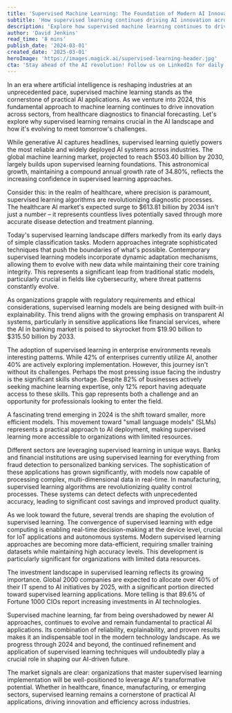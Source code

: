 ```yaml
---
title: 'Supervised Machine Learning: The Foundation of Modern AI Innovation'
subtitle: 'How supervised learning continues driving AI innovation across industries in 2024'
description: 'Explore how supervised machine learning continues to drive AI innovation across industries in 2024, with market growth projected to reach $503.40 billion by 2030. From healthcare diagnostics to financial forecasting, discover why this fundamental approach remains crucial in the modern AI landscape.'
author: 'David Jenkins'
read_time: '8 mins'
publish_date: '2024-03-01'
created_date: '2025-03-01'
heroImage: 'https://images.magick.ai/supervised-learning-header.jpg'
cta: 'Stay ahead of the AI revolution! Follow us on LinkedIn for daily insights into machine learning innovations and industry transformations.'
---
```


In an era where artificial intelligence is reshaping industries at an unprecedented pace, supervised machine learning stands as the cornerstone of practical AI applications. As we venture into 2024, this fundamental approach to machine learning continues to drive innovation across sectors, from healthcare diagnostics to financial forecasting. Let's explore why supervised learning remains crucial in the AI landscape and how it's evolving to meet tomorrow's challenges.

While generative AI captures headlines, supervised learning quietly powers the most reliable and widely deployed AI systems across industries. The global machine learning market, projected to reach $503.40 billion by 2030, largely builds upon supervised learning foundations. This astronomical growth, maintaining a compound annual growth rate of 34.80%, reflects the increasing confidence in supervised learning approaches.

Consider this: in the realm of healthcare, where precision is paramount, supervised learning algorithms are revolutionizing diagnostic processes. The healthcare AI market's expected surge to $613.81 billion by 2034 isn't just a number – it represents countless lives potentially saved through more accurate disease detection and treatment planning.

Today's supervised learning landscape differs markedly from its early days of simple classification tasks. Modern approaches integrate sophisticated techniques that push the boundaries of what's possible. Contemporary supervised learning models incorporate dynamic adaptation mechanisms, allowing them to evolve with new data while maintaining their core training integrity. This represents a significant leap from traditional static models, particularly crucial in fields like cybersecurity, where threat patterns constantly evolve.

As organizations grapple with regulatory requirements and ethical considerations, supervised learning models are being designed with built-in explainability. This trend aligns with the growing emphasis on transparent AI systems, particularly in sensitive applications like financial services, where the AI in banking market is poised to skyrocket from $19.90 billion to $315.50 billion by 2033.

The adoption of supervised learning in enterprise environments reveals interesting patterns. While 42% of enterprises currently utilize AI, another 40% are actively exploring implementation. However, this journey isn't without its challenges. Perhaps the most pressing issue facing the industry is the significant skills shortage. Despite 82% of businesses actively seeking machine learning expertise, only 12% report having adequate access to these skills. This gap represents both a challenge and an opportunity for professionals looking to enter the field.

A fascinating trend emerging in 2024 is the shift toward smaller, more efficient models. This movement toward "small language models" (SLMs) represents a practical approach to AI deployment, making supervised learning more accessible to organizations with limited resources.

Different sectors are leveraging supervised learning in unique ways. Banks and financial institutions are using supervised learning for everything from fraud detection to personalized banking services. The sophistication of these applications has grown significantly, with models now capable of processing complex, multi-dimensional data in real-time. In manufacturing, supervised learning algorithms are revolutionizing quality control processes. These systems can detect defects with unprecedented accuracy, leading to significant cost savings and improved product quality.

As we look toward the future, several trends are shaping the evolution of supervised learning. The convergence of supervised learning with edge computing is enabling real-time decision-making at the device level, crucial for IoT applications and autonomous systems. Modern supervised learning approaches are becoming more data-efficient, requiring smaller training datasets while maintaining high accuracy levels. This development is particularly significant for organizations with limited data resources.

The investment landscape in supervised learning reflects its growing importance. Global 2000 companies are expected to allocate over 40% of their IT spend to AI initiatives by 2025, with a significant portion directed toward supervised learning applications. More telling is that 89.6% of Fortune 1000 CIOs report increasing investments in AI technologies.

Supervised machine learning, far from being overshadowed by newer AI approaches, continues to evolve and remain fundamental to practical AI applications. Its combination of reliability, explainability, and proven results makes it an indispensable tool in the modern technology landscape. As we progress through 2024 and beyond, the continued refinement and application of supervised learning techniques will undoubtedly play a crucial role in shaping our AI-driven future.

The market signals are clear: organizations that master supervised learning implementation will be well-positioned to leverage AI's transformative potential. Whether in healthcare, finance, manufacturing, or emerging sectors, supervised learning remains a cornerstone of practical AI applications, driving innovation and efficiency across industries.